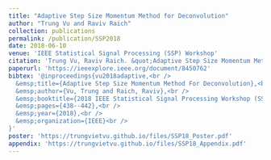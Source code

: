 ```yaml
---
title: "Adaptive Step Size Momentum Method for Deconvolution"
author: "Trung Vu and Raviv Raich"
collection: publications
permalink: /publication/SSP2018
date: 2018-06-10
venue: 'IEEE Statistical Signal Processing (SSP) Workshop'
citation: 'Trung Vu, Raviv Raich. &quot;Adaptive Step Size Momentum Method for Deconvolution,&quot; In 2018 IEEE Statistical Signal Processing Workshop (SSP), pp. 438-442. IEEE, 2018.'
paperurl: 'https://ieeexplore.ieee.org/document/8450762'
bibtex: '@inproceedings{vu2018adaptive,<br />
  &emsp;title={Adaptive Step Size Momentum Method For Deconvolution},<br />
  &emsp;author={Vu, Trung and Raich, Raviv},<br />
  &emsp;booktitle={2018 IEEE Statistical Signal Processing Workshop (SSP)},<br />
  &emsp;pages={438--442},<br />
  &emsp;year={2018},<br />
  &emsp;organization={IEEE}<br />
}'
poster: 'https://trungvietvu.github.io/files/SSP18_Poster.pdf'
appendix: 'https://trungvietvu.github.io/files/SSP18_Appendix.pdf'
---
```


